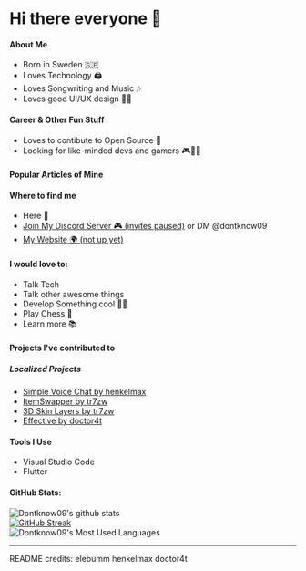 # Hi there everyone 👋
#### About Me 
  
 - Born in Sweden 🇸🇪
 - Loves Technology 🖨
 - Loves Songwriting and Music 🎶
 - Loves good UI/UX design 👨‍💻
  
#### Career & Other Fun Stuff
 
 - Loves to contibute to Open Source 🔧
 - Looking for like-minded devs and gamers 🎮👨‍💻
  
#### Popular Articles of Mine 



#### Where to find me 
  
 - Here 👋
 - [Join My Discord Server 🎮 (invites paused)](https://discord.gg/QKQp88bPGb) or DM @dontknow09
 - [My Website 🌍 (not up yet)]()
  
#### I would love to: 
  
 - Talk Tech
 - Talk other awesome things
 - Develop Something cool 👨‍💻
 - Play Chess 🔳
 - Learn more 📚

#### Projects I've contributed to
##### Localized Projects
 - [Simple Voice Chat by henkelmax](https://github.com/henkelmax/simple-voice-chat)
 - [ItemSwapper by tr7zw](https://github.com/tr7zw/itemswapper)
 - [3D Skin Layers by tr7zw](https://github.com/tr7zw/3d-skin-layers)
 - [Effective by doctor4t](https://github.com/Ladysnake/Effective)

#### Tools I Use
- Visual Studio Code 
- Flutter

#### GitHub Stats:

![Dontknow09's github stats](https://github-readme-stats.vercel.app/api?username=Dontknow09&count_private=true&show_icons=true&include_all_commits=true&theme=radical)\
[![GitHub Streak](https://github-readme-streak-stats.herokuapp.com?user=Dontknow09&theme=radical&date_format=j%20M%5B%20Y%5D&exclude_days=Mon%2CTue&mode=weekly)](https://git.io/streak-stats)\
![Dontknow09's Most Used Languages](https://github-readme-stats.vercel.app/api/top-langs/?username=Dontknow09&theme=radical&hide_border=false&include_all_commits=true&count_private=true&layout=compact)

---
README credits:
elebumm
henkelmax
doctor4t

<!--
**Dontknow09/Dontknow09** is a ✨ _special_ ✨ repository because its `README.md` (this file) appears on your GitHub profile.

Here are some ideas to get you started:

- 🔭 I’m currently working on ...
- 🌱 I’m currently learning ...
- 👯 I’m looking to collaborate on ...
- 🤔 I’m looking for help with ...
- 💬 Ask me about ...
- 📫 How to reach me: ...
- 😄 Pronouns: ...
- ⚡ Fun fact: ...
-->
